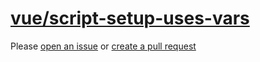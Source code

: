[vue/script-setup-uses-vars](https://eslint.vuejs.org/rules/script-setup-uses-vars.html)
========================================================================================
Please [open an issue](https://github.com/professional-js/eslint-config/issues/new)
or [create a pull request](https://github.com/professional-js/eslint-config/edit/main/src/rules-configurations/vue/script-setup-uses-vars.md)
